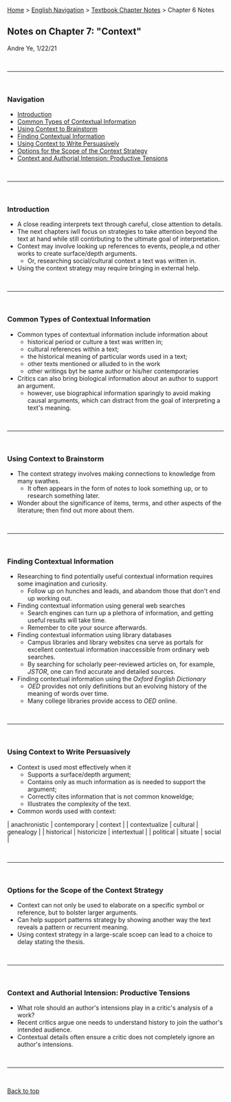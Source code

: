 [Home](https://andre-ye.github.io) > [English Navigation](https://andre-ye.github.io/english/english_navigation) > [Textbook Chapter Notes](https://andre-ye.github.io/english/english_navigation#textbook-chapter-notes) > Chapter 6 Notes

## Notes on Chapter 7: "Context"
Andre Ye, 1/22/21

<br>

---

<br>

### Navigation
- [Introduction](#introduction)
- [Common Types of Contextual Information](#common-types-of-contextual-information)
- [Using Context to Brainstorm](#using-context-to-brainstorm)
- [Finding Contextual Information](#finding-contextual-information)
- [Using Context to Write Persuasively](#using-context-to-write-persuasively)
- [Options for the Scope of the Context Strategy](#options-for-the-scope-of-the-context-strategy)
- [Context and Authorial Intension: Productive Tensions](#context-and-authorial-intension-productive-tensions)

<br>

---

<br>

### Introduction
- A close reading interprets text through careful, close attention to details.
- The next chapters iwll focus on strategies to take attention beyond the text at hand while still contirbuting to the ultimate goal of interpretation.
- Context may involve looking up references to events, people,a nd other works to create surface/depth arguments.
  - Or, researching social/cultural context a text was written in.
- Using the context strategy may require bringing in external help.

<br>

---

<br>

### Common Types of Contextual Information
- Common types of contextual information include information about
  - historical period or culture a text was written in;
  - cultural references within a text;
  - the historical meaning of particular words used in a text;
  - other texts mentioned or alluded to in the work
  - other writings byt he same author or his/her contemporaries
- Critics can also bring biological information about an author to support an argument.
  - however, use biographical information sparingly to avoid making causal arguments, which can distract from the goal of interpreting a text's meaning.

<br>

---

<br>

### Using Context to Brainstorm
- The context strategy involves making connections to knowledge from many swathes.
  - It often appears in the form of notes to look something up, or to research something later.
- Wonder about the significance of items, terms, and other aspects of the literature; then find out more about them.

<br>

---

<br>

### Finding Contextual Information
- Researching to find potentially useful contextual information requires some imagination and curiosity.
  - Follow up on hunches and leads, and abandom those that don't end up working out.
- Finding contextual information using general web searches
  - Search engines can turn up a plethora of information, and getting useful results will take time.
  - Remember to cite your source afterwards.
- Finding contextual information using library databases
  - Campus libraries and library websites cna serve as portals for excellent contextual information inaccessible from ordinary web searches.
  - By searching for scholarly peer-reviewed articles on, for example, *JSTOR*, one can find accurate and detailed sources.
- Finding contextual information using the *Oxford English Dictionary*
  - *OED* provides not only definitions but an evolving history of the meaning of words over time.
  - Many college libraries provide access to *OED* online.

<br>

---

<br>

### Using Context to Write Persuasively
- Context is used most effectively when it
   - Supports a surface/depth argument;
   - Contains only as much information as is needed to support the argument;
   - Correctly cites information that is not common knoweldge;
   - Illustrates the complexity of the text.
- Common words used with context:

| anachronistic | contemporary | context |
| contextualize | cultural | genealogy |
| historical | historicize | intertextual |
| political | situate | social |

<br>

---

<br>

### Options for the Scope of the Context Strategy
- Context can not only be used to elaborate on a specific symbol or reference, but to bolster larger arguments.
- Can help support patterns strategy by showing another way the text reveals a pattern or recurrent meaning.
- Using context strategy in a large-scale scoep can lead to a choice to delay stating the thesis.

<br>

---

<br>

### Context and Authorial Intension: Productive Tensions
- What role should an author's intensions play in a critic's analysis of a work?
- Recent critics argue one needs to understand history to join the uathor's intended audience.
- Contextual details often ensure a critic does not completely ignore an author's intensions.

<br>

---

<br>

[Back to top](#)
